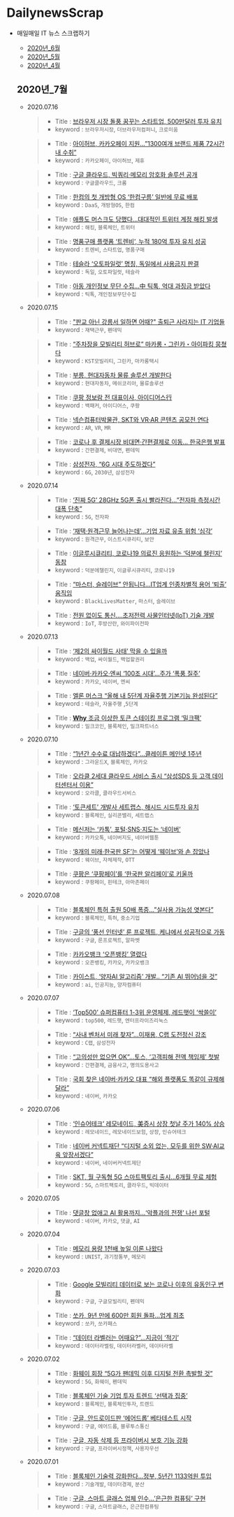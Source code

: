 # DailynewsScrap

  - 매일매일 IT 뉴스 스크랩하기
    - [2020년_6월](https://github.com/wjdrhkd456/Dailynews_Scrap/blob/master/2020%EB%85%84_6%EC%9B%94.md)
    - [2020년_5월](https://github.com/wjdrhkd456/Dailynews_Scrap/blob/master/2020%EB%85%84_5%EC%9B%94.md)
    - [2020년_4월](https://github.com/wjdrhkd456/Dailynews_Scrap/blob/master/2020%EB%85%84_4%EC%9B%94.md)
    
    ## 2020년_7월
    
    - 2020.07.16
      >- Title : [브라우저 시장 돌풍 꿈꾸는 스타트업, 500만달러 투자 유치](http://www.bloter.net/archives/395792)
      >- keyword : `브라우저시장`, `더브라우저컴퍼니`, `크로미움`
    
      >- Title : [아이허브, 카카오페이 지원…”1300여개 브랜드 제품 72시간 내 수취”](http://www.bloter.net/archives/395822)
      >- keyword : `카카오페이`, `아이허브`, `제휴`
    
      >- Title : [구글 클라우드, 빅쿼리·메모리 암호화 솔루션 공개](http://www.bloter.net/archives/395879)
      >- keyword : `구글클라우드`, `크롬`
    
      >- Title : [한컴의 첫 개방형 OS ‘한컴구름’ 일반에 무료 배포](http://www.bloter.net/archives/395885)
      >- keyword : `DaaS`, `개방형OS`, `한컴`
    
      >- Title : [애플도 머스크도 당했다…대대적인 트위터 계정 해킹 발생](http://www.bloter.net/archives/395940)
      >- keyword : `해킹`, `블록체인`, `트위터`
    
      >- Title : [명품구매 플랫폼 ‘트렌비’, 누적 180억 투자 유치 성공](http://www.bloter.net/archives/395897)
      >- keyword : `트렌비`, `스타트업`, `명품구매`
    
      >- Title : [테슬라 ‘오토파일럿’ 명칭, 독일에서 사용금지 판결](http://www.bloter.net/archives/395799)
      >- keyword : `독일`, `오토파일럿`, `테슬라`
    
      >- Title : [아동 개인정보 무단 수집…中 틱톡, 억대 과징금 받았다](http://www.bloter.net/archives/395889)
      >- keyword : `틱톡`, `개인정보무단수집`
    
    - 2020.07.15
      >- Title : ["판교 아닌 강릉서 일하면 어때?" 출퇴근 사라지는 IT 기업들](https://v.kakao.com/v/20200715060044527)
      >- keyword : `재택근무`, `펜데믹`
    
      >- Title : [“주차장을 모빌리티 허브로” 마카롱・그린카・아이파킹 뭉쳤다](http://www.bloter.net/archives/395623)
      >- keyword : `KST모빌리티`, `그린카`, `마카롱택시`
    
      >- Title : [부릉, 현대자동차 물류 솔루션 개발한다](http://www.bloter.net/archives/395642)
      >- keyword : `현대자동차`, `메쉬코리아`, `물류솔루션`
    
      >- Title : [쿠팡 정보람 전 대표이사, 아이디어스行](http://www.bloter.net/archives/395654)
      >- keyword : `백패커`, `아이디어스`, `쿠팡`
    
      >- Title : [넥슨컴퓨터박물관, SKT와 VR·AR 콘텐츠 공모전 연다](http://www.bloter.net/archives/395668)
      >- keyword : `AR`, `VR`, `MR`
    
      >- Title : [코로나 후 결제시장 비대면·간편결제로 이동… 한국은행 발표](http://www.bloter.net/archives/395743)
      >- keyword : `간편결제`, `비대면`, `펜데믹`
    
      >- Title : [삼성전자, “6G 시대 주도하겠다”](http://www.bloter.net/archives/395783)
      >- keyword : `6G`, `2030년`, `삼성전자`
    
    - 2020.07.14
      >- Title : [‘진짜 5G’ 28GHz 5G폰 출시 빨라진다…”전자파 측정시간 대폭 단축”](http://www.bloter.net/archives/395385)
      >- keyword : `5G`, `전자파`
    
      >- Title : [‘재택·원격근무 늘어나는데’…기업 자료 유출 위험 ‘심각’](http://www.bloter.net/archives/395485)
      >- keyword : `원격근무`, `이스트시큐리티`, `보안`
    
      >- Title : [이글루시큐리티, 코로나19 의료진 응원하는 ‘덕분에 챌린지’ 동참](http://www.bloter.net/archives/395540)
      >- keyword : `덕분에챌린지`, `이글루시큐리티`, `코로나19`
    
      >- Title : [“마스터, 슬레이브” 안됩니다…IT업계 인종차별적 용어 ‘퇴출’ 움직임](http://www.bloter.net/archives/395447)
      >- keyword : `BlackLivesMatter`, `마스터`, `슬레이브`
    
      >- Title : [전원 없이도 통신….초저전력 사물인터넷(IoT) 기술 개발](http://www.bloter.net/archives/395492)
      >- keyword : `IoT`, `후방산란`, `와이파이전파`
    
    - 2020.07.13
      >- Title : [‘제2의 싸이월드 사태’ 막을 수 있을까](http://www.bloter.net/archives/395227)
      >- keyword : `백업`, `싸이월드`, `백업할권리`
    
      >- Title : [네이버·카카오·엔씨 ‘100조 시대’…주가 ‘폭풍 질주’](http://www.bloter.net/archives/395116)
      >- keyword : `카카오`, `네이버`, `엔씨`
    
      >- Title : [엘론 머스크 “올해 내 5단계 자율주행 기본기능 완성된다”](http://www.bloter.net/archives/395210)
      >- keyword : `테슬라`, `자율주행` ,`5단계`
    
      >- Title : [**Why** 조금 이상한 토큰 스테이킹 프로그램 ‘밀크팩’](http://www.bloter.net/archives/395252)
      >- keyword : `밀크코인`, `블록체인`, `밀크파트너스`
    
    - 2020.07.10
      >- Title : [“1년간 수수료 대납하겠다”…클레이튼 메인넷 1주년](http://www.bloter.net/archives/394842)
      >- keyword : `그라운드X`, `블록체인`, `카카오`
    
      >- Title : [오라클 2세대 클라우드 서비스 출시 “삼성SDS 등 고객 데이터센터서 이용”](http://www.bloter.net/archives/394897)
      >- keyword : `오라클`, `클라우드서비스`
    
      >- Title : [‘토큰세트’ 개발사 세트랩스, 해시드 시드투자 유치](http://www.bloter.net/archives/394930)
      >- keyword : `블록체인`, `실리콘밸리`, `세트랩스`
    
      >- Title : [메신저는 ‘카톡’, 포털⋅SNS⋅지도는 ‘네이버’](http://www.bloter.net/archives/394892)
      >- keyword : `카카오톡`, `네이버지도`, `네이버웹툰`
    
      >- Title : [‘8개의 미래·한국판 SF’는 어떻게 ‘웨이브’와 손 잡았나](http://www.bloter.net/archives/394975)
      >- keyword : `웨이브`, `자체제작`, `OTT`
    
      >- Title : [쿠팡은 ‘쿠팡페이’를 ‘한국판 알리페이’로 키울까](http://www.bloter.net/archives/394992)
      >- keyword : `쿠팡페이`, `핀테크`, `아마존페이`
    
    - 2020.07.08
      >- Title : [블록체인 특허 출원 50배 폭증…”실사용 가능성 엿본다”](http://www.bloter.net/archives/394408)
      >- keyword : `블록체인`, `특허`, `중소기업`
    
      >- Title : [구글의 ‘풍선 인터넷’ 룬 프로젝트, 케냐에서 성공적으로 가동](http://www.bloter.net/archives/394490)
      >- keyword : `구글`, `룬프로젝트`, `알파벳`
    
      >- Title : [카카오뱅크 ‘오픈뱅킹’ 열렸다](http://www.bloter.net/archives/394346)
      >- keyword : `오픈뱅킹`, `카카오`, `카카오뱅크`
    
      >- Title : [카이스트, ‘양자AI 알고리즘’ 개발.. “기존 AI 뛰어넘을 것”](http://www.bloter.net/archives/394309)
      >- keyword : `ai`, `인공지능`, `양자컴퓨터`
    
    - 2020.07.07
      >- Title : [‘Top500’ 슈퍼컴퓨터 1-3위 운영체제, 레드햇이 ‘싹쓸이’](http://www.bloter.net/archives/394109)
      >- keyword : `top500`, `레드햇`, `엔터프라이즈리눅스`
      
      >- Title : [“사내 벤처서 미래 찾자”…이재용, C랩 도전정신 강조](http://www.bloter.net/archives/394135)
      >- keyword : `C랩`, `삼성전자`
    
      >- Title : [“고의성만 없으면 OK”…토스, ‘고객피해 전액 책임제’ 첫발](http://www.bloter.net/archives/394140)
      >- keyword : `간편결제`, `금융사고`, `명의도용사고`
    
      >- Title : [국회 찾은 네이버·카카오 대표 “해외 플랫폼도 똑같이 규제해달라”](http://www.bloter.net/archives/394130)
      >- keyword : `네이버`, `카카오`
    
    - 2020.07.06
      >- Title : [‘인슈어테크’ 레모네이드, 美증시 상장 첫날 주가 140% 상승](http://www.bloter.net/archives/393839)
      >- keyword : `레모네이드`, `레모네이드보험`, `상장`, `인슈어테크`
    
      >- Title : [네이버 커넥트재단 “디지털 소외 없는, 모두를 위한 SW·AI교육 앞장서겠다”](http://www.bloter.net/archives/393838)
      >- keyword : `네이버`, `네이버커넥트제단`
    
      >- Title : [SKT, 월 구독형 5G 스마트팩토리 출시…6개월 무료 체험](http://www.bloter.net/archives/393902)
      >- keyword : `5G`, `스마트팩토리`, `클라우드`, `빅데이터`
    
    - 2020.07.05
      >- Title : [댓글창 없애고 AI 활용까지…‘악플과의 전쟁’ 나선 포털](http://www.bloter.net/archives/393951)
      >- keyword : `네이버`, `카카오`, `댓글`, `AI`
    
    - 2020.07.04
      >- Title : [메모리 용량 1천배 높일 이론 나왔다](http://www.bloter.net/archives/393811)
      >- keyword : `UNIST`, `과기정통부`, `메모리`
    
    - 2020.07.03
      >- Title : [Google 모빌리티 데이터로 보는 코로나 이후의 유동인구 변화](http://www.bloter.net/archives/393392)
      >- keyword : `구글`, `구글모빌리티`, `펜데믹`
    
      >- Title : [쏘카, 9년 만에 600만 회원 돌파…업계 최초](http://www.bloter.net/archives/393566)
      >- keyword : `쏘카`, `쏘카패스`
      
      >- Title : [“데이터 라벨러는 어때요?”…지금이 ‘적기’](http://www.bloter.net/archives/393679)
      >- keyword : `데이터라벨링`, `데이터라벨러`, `데이터라벨`
    
    - 2020.07.02
    
      >- Title : [화웨이 회장 “5G가 팬데믹 이후 디지털 전환 촉발할 것”](http://www.bloter.net/archives/393278)
      >- keyword : `5G`, `화웨이`, `펜데믹`
    
      >- Title : [블록체인 기술 기업 투자 트렌드 ‘선택과 집중’](http://www.bloter.net/archives/393259)
      >- keyword : `블록체인`, `블록체인투자`, `트렌드`
    
      >- Title : [구글, 안드로이드판 ‘에어드롭’ 베타테스트 시작](http://www.bloter.net/archives/393462)
      >- keyword : `구글`, `에어드롭`, `블루투스통신`
    
      >- Title : [구글, 자동 삭제 등 프라이버시 보호 기능 강화](http://www.bloter.net/archives/393343)
      >- keyword : `구글`, `프라이버시정책`, `사용자우선`
    
    - 2020.07.01
       >- Title : [블록체인 기술력 강화한다…정부, 5년간 1133억원 투입](http://www.bloter.net/archives/393066)
       >- keyword : `기술개발`, `데이터경제`, `분산`
        
       >- Title : [구글, 스마트 글래스 업체 인수…’은근한 컴퓨팅’ 구현](http://www.bloter.net/archives/393151)
       >- keyword : `구글`, `스마트글래스`, `은근한컴퓨팅`
   

